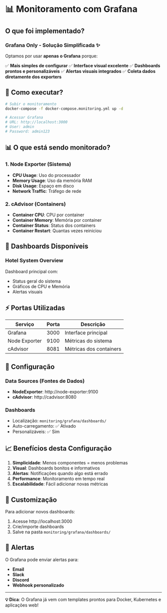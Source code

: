 # 📊 Monitoramento com Grafana

## O que foi implementado?

### **Grafana Only** - Solução Simplificada ✨

Optamos por usar **apenas o Grafana** porque:

✅ **Mais simples de configurar**
✅ **Interface visual excelente** 
✅ **Dashboards prontos e personalizáveis**
✅ **Alertas visuais integrados**
✅ **Coleta dados diretamente dos exporters**

## 🚀 Como executar?

```bash
# Subir o monitoramento
docker-compose -f docker-compose.monitoring.yml up -d

# Acessar Grafana
# URL: http://localhost:3000
# User: admin
# Password: admin123
```

## 📊 O que está sendo monitorado?

### **1. Node Exporter (Sistema)**
- **CPU Usage**: Uso do processador
- **Memory Usage**: Uso da memória RAM
- **Disk Usage**: Espaço em disco
- **Network Traffic**: Tráfego de rede

### **2. cAdvisor (Containers)**
- **Container CPU**: CPU por container
- **Container Memory**: Memória por container
- **Container Status**: Status dos containers
- **Container Restart**: Quantas vezes reiniciou

## 🎯 Dashboards Disponíveis

### **Hotel System Overview**
Dashboard principal com:
- Status geral do sistema
- Gráficos de CPU e Memória
- Alertas visuais

## ⚡ Portas Utilizadas

| Serviço | Porta | Descrição |
|---------|-------|-----------|
| Grafana | 3000 | Interface principal |
| Node Exporter | 9100 | Métricas do sistema |
| cAdvisor | 8081 | Métricas dos containers |

## 🔧 Configuração

### **Data Sources (Fontes de Dados)**
- **NodeExporter**: http://node-exporter:9100
- **cAdvisor**: http://cadvisor:8080

### **Dashboards**
- Localização: `monitoring/grafana/dashboards/`
- Auto-carregamento: ✅ Ativado
- Personalizáveis: ✅ Sim

## 📈 Benefícios desta Configuração

1. **Simplicidade**: Menos componentes = menos problemas
2. **Visual**: Dashboards bonitos e informativos
3. **Alertas**: Notificações quando algo está errado
4. **Performance**: Monitoramento em tempo real
5. **Escalabilidade**: Fácil adicionar novas métricas

## 🎨 Customização

Para adicionar novos dashboards:
1. Acesse http://localhost:3000
2. Crie/importe dashboards
3. Salve na pasta `monitoring/grafana/dashboards/`

## 🚨 Alertas

O Grafana pode enviar alertas para:
- **Email**
- **Slack** 
- **Discord**
- **Webhook personalizado**

---

**💡 Dica**: O Grafana já vem com templates prontos para Docker, Kubernetes e aplicações web!
